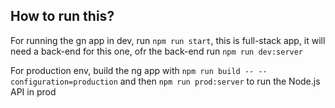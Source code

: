 ## How to run this?

For running the gn app in dev, run `npm run start`, this is full-stack app,
it will need a back-end for this one, ofr the back-end run `npm run dev:server`

For production env, build the ng app with `npm run build -- --configuration=production`
and then `npm run prod:server` to run the Node.js API in prod
